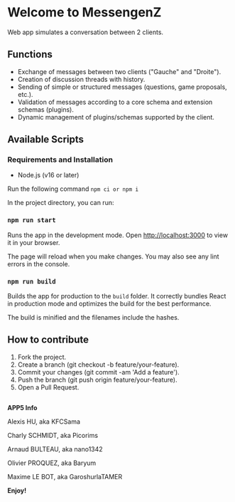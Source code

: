 # Welcome to MessengenZ

Web app simulates a conversation between 2 clients.

## Functions

* Exchange of messages between two clients ("Gauche" and "Droite").
* Creation of discussion threads with history.
* Sending of simple or structured messages (questions, game proposals, etc.).
* Validation of messages according to a core schema and extension schemas (plugins).
* Dynamic management of plugins/schemas supported by the client.

## Available Scripts

### Requirements and Installation

* Node.js (v16 or later)

Run the following command `npm ci or npm i`

In the project directory, you can run:

### `npm run start`

Runs the app in the development mode.
Open [http://localhost:3000](http://localhost:3000) to view it in your browser.

The page will reload when you make changes.
You may also see any lint errors in the console.

### `npm run build`

Builds the app for production to the `build` folder.
It correctly bundles React in production mode and optimizes the build for the best performance.

The build is minified and the filenames include the hashes.

## How to contribute
1. Fork the project.
2. Create a branch (git checkout -b feature/your-feature).
3. Commit your changes (git commit -am 'Add a feature').
4. Push the branch (git push origin feature/your-feature).
5. Open a Pull Request.

##

**APP5 Info**

Alexis HU, aka KFCSama

Charly SCHMIDT, aka Picorims

Arnaud BULTEAU, aka nano1342

Olivier PROQUEZ, aka Baryum

Maxime LE BOT, aka GaroshurlaTAMER

**Enjoy!**